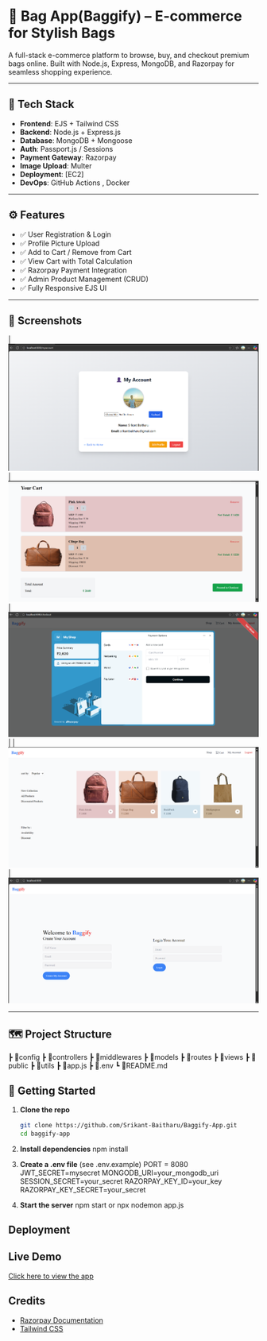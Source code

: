 # 👜 Bag App(Baggify) – E-commerce for Stylish Bags

A full-stack e-commerce platform to browse, buy, and checkout premium bags online. Built with Node.js, Express, MongoDB, and Razorpay for seamless shopping experience.

---

## 🧱 Tech Stack

- **Frontend**: EJS + Tailwind CSS
- **Backend**: Node.js + Express.js
- **Database**: MongoDB + Mongoose
- **Auth**: Passport.js / Sessions
- **Payment Gateway**: Razorpay
- **Image Upload**: Multer
- **Deployment**: [EC2]
- **DevOps**: GitHub Actions , Docker 

---

## ⚙️ Features

- ✅ User Registration & Login
- ✅ Profile Picture Upload
- ✅ Add to Cart / Remove from Cart
- ✅ View Cart with Total Calculation
- ✅ Razorpay Payment Integration
- ✅ Admin Product Management (CRUD) 
- ✅ Fully Responsive EJS UI

---

## 📸 Screenshots

| ![account](./screenshots/account.png) | ![cart](./screenshots/cart.png) | ![checkout](./screenshots/checkout%20page(razorpay).png) |
| ![shop](./screenshots/Shop.png)       | ![Login and Register](./screenshots/Login%20and%20Create.png)

---

## 🗺 Project Structure

┣ 📂config
┣ 📂controllers
┣ 📂middlewares
┣ 📂models
┣ 📂routes
┣ 📂views
┣ 📂public
┣ 📂utils
┣ 📄app.js
┣ 📄.env
┗ 📄README.md

## 🚀 Getting Started

1. **Clone the repo**
   ```bash
   git clone https://github.com/Srikant-Baitharu/Baggify-App.git
   cd baggify-app

2. **Install dependencies**
    npm install

3. **Create a .env file** (see .env.example)
    PORT = 8080
    JWT_SECRET=mysecret
    MONGODB_URI=your_mongodb_uri
    SESSION_SECRET=your_secret
    RAZORPAY_KEY_ID=your_key
    RAZORPAY_KEY_SECRET=your_secret

4. **Start the server**
    npm start or npx nodemon app.js

## Deployment
## Live Demo
[Click here to view the app](https://your-deployed-site.com)


## Credits
- [Razorpay Documentation](https://razorpay.com/docs/)
- [Tailwind CSS](https://tailwindcss.com/)


